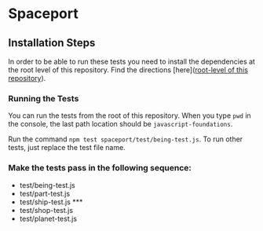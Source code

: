 # Spaceport

## Installation Steps

In order to be able to run these tests you need to install the dependencies at the root level of this repository. Find the directions [here]([root-level of this repository](https://github.com/turingschool-examples/javascript-foundations)).

### Running the Tests

You can run the tests from the root of this repository. When you type `pwd` in the console, the last path location should be `javascript-foundations`.

Run the command `npm test spaceport/test/being-test.js`. To run other tests, just replace the test file name.

### Make the tests pass in the following sequence:

* test/being-test.js  
* test/part-test.js  
* test/ship-test.js  ***
* test/shop-test.js  
* test/planet-test.js  
